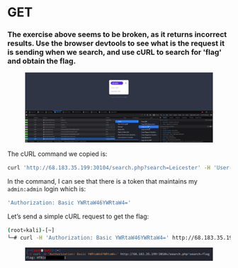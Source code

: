 # GET

### The exercise above seems to be broken, as it returns incorrect results. Use the browser devtools to see what is the request it is sending when we search, and use cURL to search for 'flag' and obtain the flag.

<figure><img src="../../../../../.gitbook/assets/Untitled (1) (1).png" alt=""><figcaption></figcaption></figure>

The cURL command we copied is:

```bash
curl 'http://68.183.35.199:30104/search.php?search=Leicester' -H 'User-Agent: Mozilla/5.0 (X11; Linux x86_64; rv:102.0) Gecko/20100101 Firefox/102.0' -H 'Accept: */*' -H 'Accept-Language: en-US,en;q=0.5' -H 'Accept-Encoding: gzip, deflate' -H 'Referer: http://68.183.35.199:30104/' -H 'Authorization: Basic YWRtaW46YWRtaW4=' -H 'Connection: keep-alive'
```

In the command, I can see that there is a token that maintains my `admin:admin` login which is:

```bash
'Authorization: Basic YWRtaW46YWRtaW4='
```

Let’s send a simple cURL request to get the flag:

```bash
(root💀kali)-[~]
└─# curl -H 'Authorization: Basic YWRtaW46YWRtaW4=' http://68.183.35.199:30104/search.php?search=flag
```

<figure><img src="../../../../../.gitbook/assets/Untitled 1 (1).png" alt=""><figcaption></figcaption></figure>
